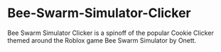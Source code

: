 # Bee-Swarm-Simulator-Clicker
Bee Swarm Simulator Clicker is a spinoff of the popular Cookie Clicker themed around the Roblox game Bee Swarm Simulator by Onett.
